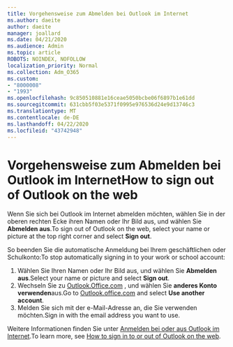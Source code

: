 ```yaml
---
title: Vorgehensweise zum Abmelden bei Outlook im Internet
ms.author: daeite
author: daeite
manager: joallard
ms.date: 04/21/2020
ms.audience: Admin
ms.topic: article
ROBOTS: NOINDEX, NOFOLLOW
localization_priority: Normal
ms.collection: Adm_O365
ms.custom:
- "8000008"
- "1993"
ms.openlocfilehash: 9c850510881e16ceae5050bcbe06f6897b1e61dd
ms.sourcegitcommit: 631cbb5f03e5371f0995e976536d24e9d13746c3
ms.translationtype: MT
ms.contentlocale: de-DE
ms.lasthandoff: 04/22/2020
ms.locfileid: "43742948"
---
```

# <a name="how-to-sign-out-of-outlook-on-the-web"></a><span data-ttu-id="994f1-102">Vorgehensweise zum Abmelden bei Outlook im Internet</span><span class="sxs-lookup"><span data-stu-id="994f1-102">How to sign out of Outlook on the web</span></span>

<span data-ttu-id="994f1-103">Wenn Sie sich bei Outlook im Internet abmelden möchten, wählen Sie in der oberen rechten Ecke ihren Namen oder Ihr Bild aus, und wählen Sie **Abmelden aus**.</span><span class="sxs-lookup"><span data-stu-id="994f1-103">To sign out of Outlook on the web, select your name or picture at the top right corner and select **Sign out**.</span></span>

<span data-ttu-id="994f1-104">So beenden Sie die automatische Anmeldung bei Ihrem geschäftlichen oder Schulkonto:</span><span class="sxs-lookup"><span data-stu-id="994f1-104">To stop automatically signing in to your work or school account:</span></span>

1. <span data-ttu-id="994f1-105">Wählen Sie Ihren Namen oder Ihr Bild aus, und wählen Sie **Abmelden aus**.</span><span class="sxs-lookup"><span data-stu-id="994f1-105">Select your name or picture and select **Sign out**.</span></span>
1. <span data-ttu-id="994f1-106">Wechseln Sie zu [Outlook.Office.com](https://outlook.office.com/) , und wählen Sie **anderes Konto verwenden**aus.</span><span class="sxs-lookup"><span data-stu-id="994f1-106">Go to [Outlook.office.com](https://outlook.office.com/) and select **Use another account**.</span></span>
1. <span data-ttu-id="994f1-107">Melden Sie sich mit der e-Mail-Adresse an, die Sie verwenden möchten.</span><span class="sxs-lookup"><span data-stu-id="994f1-107">Sign in with the email address you want to use.</span></span>

<span data-ttu-id="994f1-108">Weitere Informationen finden Sie unter [Anmelden bei oder aus Outlook im Internet](https://support.office.com/article/763fab4d-0138-4814-b450-37fc286bcb79).</span><span class="sxs-lookup"><span data-stu-id="994f1-108">To learn more, see [How to sign in to or out of Outlook on the web](https://support.office.com/article/763fab4d-0138-4814-b450-37fc286bcb79).</span></span>
